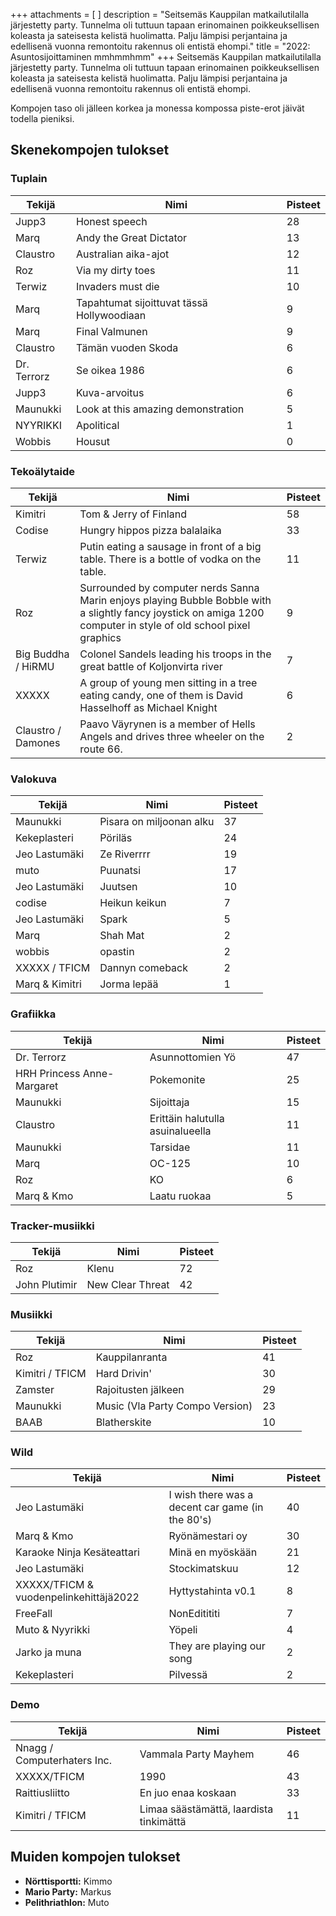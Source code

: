 +++
attachments = [ ]
description = "Seitsemäs Kauppilan matkailutilalla järjestetty party. Tunnelma oli tuttuun tapaan erinomainen poikkeuksellisen koleasta ja sateisesta kelistä huolimatta. Palju lämpisi perjantaina ja edellisenä vuonna remontoitu rakennus oli entistä ehompi."
title = "2022: Asuntosijoittaminen mmhmmhmm"
+++
Seitsemäs Kauppilan matkailutilalla järjestetty party. Tunnelma oli tuttuun tapaan erinomainen poikkeuksellisen koleasta ja sateisesta kelistä huolimatta. Palju lämpisi perjantaina ja edellisenä vuonna remontoitu rakennus oli entistä ehompi.

Kompojen taso oli jälleen korkea ja monessa kompossa piste-erot jäivät todella pieniksi.

## Skenekompojen tulokset

### Tuplain

<table><thead><tr><th>Tekijä</th><th>Nimi</th><th>Pisteet</th></tr></thead><tbody><tr><td>Jupp3</td><td>Honest speech</td><td>28</td></tr><tr><td>Marq</td><td>Andy the Great Dictator</td><td>13</td></tr><tr><td>Claustro</td><td>Australian aika-ajot</td><td>12</td></tr><tr><td>Roz</td><td>Via my dirty toes</td><td>11</td></tr><tr><td>Terwiz</td><td>Invaders must die</td><td>10</td></tr><tr><td>Marq</td><td>Tapahtumat sijoittuvat tässä Hollywoodiaan</td><td>9</td></tr><tr><td>Marq</td><td>Final Valmunen</td><td>9</td></tr><tr><td>Claustro</td><td>Tämän vuoden Skoda</td><td>6</td></tr><tr><td>Dr. Terrorz</td><td>Se oikea 1986</td><td>6</td></tr><tr><td>Jupp3</td><td>Kuva-arvoitus</td><td>6</td></tr><tr><td>Maunukki</td><td>Look at this amazing demonstration</td><td>5</td></tr><tr><td>NYYRIKKI</td><td>Apolitical</td><td>1</td></tr><tr><td>Wobbis</td><td>Housut</td><td>0</td></tr></tbody></table>

### Tekoälytaide

<table><thead><tr><th>Tekijä</th><th>Nimi</th><th>Pisteet</th></tr></thead><tbody><tr><td>Kimitri</td><td>Tom &amp; Jerry of Finland</td><td>58</td></tr><tr><td>Codise</td><td>Hungry hippos pizza balalaika</td><td>33</td></tr><tr><td>Terwiz</td><td>Putin eating a sausage in front of a big table. There is a bottle of vodka on the table.</td><td>11</td></tr><tr><td>Roz</td><td>Surrounded by computer nerds Sanna Marin enjoys playing Bubble Bobble with a slightly fancy joystick on amiga 1200 computer in style of old school pixel graphics</td><td>9</td></tr><tr><td>Big Buddha / HiRMU</td><td>Colonel Sandels leading his troops in the great battle of Koljonvirta river</td><td>7</td></tr><tr><td>XXXXX</td><td>A group of young men sitting in a tree eating candy, one of them is David Hasselhoff as Michael Knight</td><td>6</td></tr><tr><td>Claustro / Damones</td><td>Paavo Väyrynen is a member of Hells Angels and drives three wheeler on the route 66.</td><td>2</td></tr></tbody></table>

### Valokuva

<table><thead><tr><th>Tekijä</th><th>Nimi</th><th>Pisteet</th></tr></thead><tbody><tr><td>Maunukki</td><td>Pisara on miljoonan alku</td><td>37</td></tr><tr><td>Kekeplasteri</td><td>Pöriläs</td><td>24</td></tr><tr><td>Jeo Lastumäki</td><td>Ze Riverrrr</td><td>19</td></tr><tr><td>muto</td><td>Puunatsi</td><td>17</td></tr><tr><td>Jeo Lastumäki</td><td>Juutsen</td><td>10</td></tr><tr><td>codise</td><td>Heikun keikun</td><td>7</td></tr><tr><td>Jeo Lastumäki</td><td>Spark</td><td>5</td></tr><tr><td>Marq</td><td>Shah Mat</td><td>2</td></tr><tr><td>wobbis</td><td>opastin</td><td>2</td></tr><tr><td>XXXXX / TFICM</td><td>Dannyn comeback</td><td>2</td></tr><tr><td>Marq &amp; Kimitri</td><td>Jorma lepää</td><td>1</td></tr></tbody></table>

### Grafiikka

<table><thead><tr><th>Tekijä</th><th>Nimi</th><th>Pisteet</th></tr></thead><tbody><tr><td>Dr. Terrorz</td><td>Asunnottomien Yö</td><td>47</td></tr><tr><td>HRH Princess Anne-Margaret</td><td>Pokemonite</td><td>25</td></tr><tr><td>Maunukki</td><td>Sijoittaja</td><td>15</td></tr><tr><td>Claustro</td><td>Erittäin halutulla asuinalueella</td><td>11</td></tr><tr><td>Maunukki</td><td>Tarsidae</td><td>11</td></tr><tr><td>Marq</td><td>OC-125</td><td>10</td></tr><tr><td>Roz</td><td>KO</td><td>6</td></tr><tr><td>Marq &amp; Kmo</td><td>Laatu ruokaa</td><td>5</td></tr></tbody></table>

### Tracker-musiikki

<table><thead><tr><th>Tekijä</th><th>Nimi</th><th>Pisteet</th></tr></thead><tbody><tr><td>Roz</td><td>Klenu</td><td>72</td></tr><tr><td>John Plutimir</td><td>New Clear Threat</td><td>42</td></tr></tbody></table>

### Musiikki

<table><thead><tr><th>Tekijä</th><th>Nimi</th><th>Pisteet</th></tr></thead><tbody><tr><td>Roz</td><td>Kauppilanranta</td><td>41</td></tr><tr><td>Kimitri / TFICM</td><td>Hard Drivin'</td><td>30</td></tr><tr><td>Zamster</td><td>Rajoitusten jälkeen</td><td>29</td></tr><tr><td>Maunukki</td><td>Music (Vla Party Compo Version)</td><td>23</td></tr><tr><td>BAAB</td><td>Blatherskite</td><td>10</td></tr></tbody></table>

### Wild

<table><thead><tr><th>Tekijä</th><th>Nimi</th><th>Pisteet</th></tr></thead><tbody><tr><td>Jeo Lastumäki</td><td>I wish there was a decent car game (in the 80's)</td><td>40</td></tr><tr><td>Marq &amp; Kmo</td><td>Ryönämestari oy</td><td>30</td></tr><tr><td>Karaoke Ninja Kesäteattari</td><td>Minä en myöskään</td><td>21</td></tr><tr><td>Jeo Lastumäki</td><td>Stockimatskuu</td><td>12</td></tr><tr><td>XXXXX/TFICM &amp; vuodenpelinkehittäjä2022</td><td>Hyttystahinta v0.1</td><td>8</td></tr><tr><td>FreeFall</td><td>NonEditititi</td><td>7</td></tr><tr><td>Muto &amp; Nyyrikki</td><td>Yöpeli</td><td>4</td></tr><tr><td>Jarko ja muna</td><td>They are playing our song</td><td>2</td></tr><tr><td>Kekeplasteri</td><td>Pilvessä</td><td>2</td></tr></tbody></table>

### Demo

<table><thead><tr><th>Tekijä</th><th>Nimi</th><th>Pisteet</th></tr></thead><tbody><tr><td>Nnagg / Computerhaters Inc.</td><td>Vammala Party Mayhem</td><td>46</td></tr><tr><td>XXXXX/TFICM</td><td>1990</td><td>43</td></tr><tr><td>Raittiusliitto</td><td>En juo enaa koskaan</td><td>33</td></tr><tr><td>Kimitri / TFICM</td><td>Limaa säästämättä, laardista tinkimättä</td><td>11</td></tr></tbody></table>

## Muiden kompojen tulokset

* **Nörttisportti:** Kimmo
* **Mario Party:** Markus
* **Pelithriathlon:** Muto